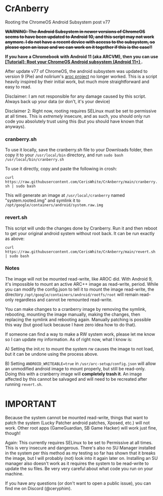 # CrAnberry
Rooting the ChromeOS Android Subsystem post v77

~~**WARNING: The Android Subsystem in newer versions of ChromeOS seems to have been updated to Android 10, and this script may not work anymore. I do not have a recent device with access to the subsystem, so please open an issue and we can work on it together if this is the case!!**~~

**If you have a Chromebook with Android 11 (aka ARCVM), then you can use [[Tutorial]: Root your ChromeOS Android subsystem (Android 11+)
](https://www.reddit.com/r/chromeos/comments/14bwi9r/tutorial_root_your_chromeos_android_subsystem/).**

After update v77 of ChromeOS, the android subsystem was updated to version 9 (Pie) and nolirium's [aroc project](https://github.com/nolirium/aroc) no longer worked. This is a script heavily inspired by their initial work, but much more straightforward and easy to read.

Disclaimer: I am not responsible for any damage caused by this script. Always back up your data (or don't, it's your device)

Disclaimer 2: Right now, rooting requires SELinux must be set to permissive at all times. This is *extremely* insecure, and as such, you should only run code you absolutely trust using this (but you should have known that anyways).

### cranberry.sh

To use it locally, save the cranberry.sh file to your Downloads folder, then copy it to your `/usr/local/bin` directory, and run `sudo bash /usr/local/bin/cranberry.sh`

To use it directly, copy and paste the following in crosh: 

`curl https://raw.githubusercontent.com/CerisWhite/CrAnberry/main/cranberry.sh | sudo bash`

This will generate an image at `/usr/local/cranberry` named "system.rooted.img" and symlink it to `/opt/google/containers/android/system.raw.img`

### revert.sh

This script will undo the changes done by Cranberry. Run it and then reboot to get your original android system without root back. It can be run exactly as above:

`curl https://raw.githubusercontent.com/CerisWhite/CrAnberry/main/revert.sh | sudo bash`

### Notes

The image will not be mounted read-write, like AROC did. With Android 9, it's impossible to mount an active ARC++ image as read-write, period. While you can modify the config.json to tell it to mount the image read-write, the directory `/opt/google/containers/android/rootfs/root` will remain read-only regardless and cannot be remounted read-write.

You can make changes to a cranberry image by removing the symlink, rebooting, mounting the image manually, making the changes, then replacing the symlink and rebooting again. Manually patching is possible this way (but good luck because I have zero idea how to do that).

If someone can find a way to make a RW system work, please let me know so I can update my information. As of right now, what I know is:

A) Setting the init.rc to mount the system rw causes the image to not load, but it can be undone using the process above.

B) Setting `ANDROID_WRITEABLE=true` in `/usr/arc-setup/config.json` will allow an unmodified android image to mount properly, but still be read-only. Doing this with a cranberry image will **completely trash it**. An image affected by this cannot be salvaged and will need to be recreated after running `revert.sh`.

# IMPORTANT
Because the system cannot be mounted read-write, things that want to patch the system (Lucky Patcher android patches, Xposed, etc.) will not work. Other root apps (GameGuardian, SB Game Hacker) will work just fine, though!

Again: This currently requires SELinux to be set to Permissive at all times. This is very insecure and dangerous. There's also no SU Manager installed in the system per this method as my testing so far has shown that it breaks the image, but I will probably (not) look into it again later on. Installing an SU manager also doesn't work as it requires the system to be read-write to update the su files. Be very very careful about what code you run on your machine.

If you have any questions (or don't want to open a public issue), you can find me on Discord (@ceryphim).
